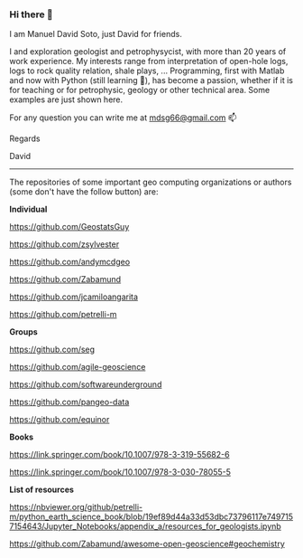 ### Hi there 👋

I am Manuel David Soto, just David for friends.

I and exploration geologist and petrophysycist, with more than 20 years of work experience. My interests range from interpretation of open-hole logs, logs to rock quality relation, shale plays, ... Programming, first with Matlab and now with Python (still learning 🌱), has become a passion, whether if it is for teaching or for petrophysic, geology or other technical area. Some examples are just shown here.

For any question you can write me at mdsg66@gmail.com 📫 

Regards

David
_______________________________________________________

The repositories of some important geo computing organizations or authors (some don't have the follow button) are:

 **Individual**
 
 https://github.com/GeostatsGuy
 
 https://github.com/zsylvester
 
 https://github.com/andymcdgeo
 
 https://github.com/Zabamund
 
 https://github.com/jcamiloangarita
 
 https://github.com/petrelli-m
 
 **Groups**
 
 https://github.com/seg
 
 https://github.com/agile-geoscience

 https://github.com/softwareunderground
 
 https://github.com/pangeo-data
 
 https://github.com/equinor
 
 **Books**
 
 https://link.springer.com/book/10.1007/978-3-319-55682-6
 
 https://link.springer.com/book/10.1007/978-3-030-78055-5
 
 **List of resources**
 
 https://nbviewer.org/github/petrelli-m/python_earth_science_book/blob/19ef89d44a33d53dbc73796117e7497157154643/Jupyter_Notebooks/appendix_a/resources_for_geologists.ipynb
 
 https://github.com/Zabamund/awesome-open-geoscience#geochemistry
 
<!--
**mdsoto/mdsoto** is a ✨ _special_ ✨ repository because its `README.md` (this file) appears on your GitHub profile.

Here are some ideas to get you started:

- 🔭 I’m currently working on ...
- 🌱 I’m currently learning ...
- 👯 I’m looking to collaborate on ...
- 🤔 I’m looking for help with ...
- 💬 Ask me about ...
- 📫 How to reach me: ...
- 😄 Pronouns: ...
- ⚡ Fun fact: ...
-->
